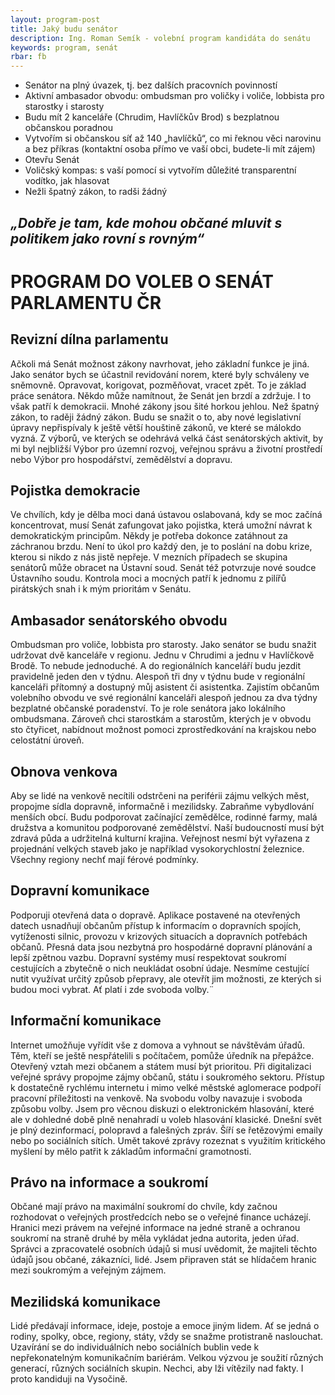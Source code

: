 ```yaml
---
layout: program-post
title: Jaký budu senátor
description: Ing. Roman Semík - volební program kandidáta do senátu
keywords: program, senát
rbar: fb
---
```


- Senátor na plný úvazek, tj. bez dalších pracovních povinností
- Aktivní ambasador obvodu: ombudsman pro voličky i voliče, lobbista pro starostky i starosty
- Budu mít 2 kanceláře (Chrudim, Havlíčkův Brod) s bezplatnou občanskou poradnou
- Vytvořím si občanskou síť až 140 „havlíčků“, co mi řeknou věci narovinu a bez příkras (kontaktní osoba přímo ve vaší obci, budete-li mít zájem)
- Otevřu Senát 
- Voličský kompas: s vaší pomocí si vytvořím důležité transparentní vodítko, jak hlasovat
- Nežli špatný zákon, to radši žádný

## *„Dobře je tam, kde mohou občané mluvit s politikem jako rovní s rovným“*

# PROGRAM DO VOLEB O SENÁT PARLAMENTU ČR

## Revizní dílna parlamentu

Ačkoli má Senát možnost zákony navrhovat, jeho základní funkce je jiná. Jako senátor bych se účastnil revidování norem, které byly schváleny ve sněmovně. Opravovat, korigovat, pozměňovat, vracet zpět. To je základ práce senátora. Někdo může namítnout, že Senát jen brzdí a zdržuje. I to však patří k demokracii. Mnohé zákony jsou šité horkou jehlou. Než špatný zákon, to raději žádný zákon. Budu se snažit o to, aby nové legislativní úpravy nepřispívaly k ještě větší houštině zákonů, ve které se málokdo vyzná. Z výborů, ve kterých se odehrává velká část senátorských aktivit, by mi byl nejbližší Výbor pro územní rozvoj, veřejnou správu a životní prostředí nebo Výbor pro hospodářství, zemědělství a dopravu.

## Pojistka demokracie

Ve chvílích, kdy je dělba moci daná ústavou oslabovaná, kdy se moc začíná koncentrovat, musí Senát zafungovat jako pojistka, která umožní návrat k demokratickým principům. Někdy je potřeba dokonce zatáhnout za záchranou brzdu. Není to úkol pro každý den, je to poslání na dobu krize, kterou si nikdo z nás jistě nepřeje. V mezních případech se skupina senátorů může obracet na Ústavní soud. Senát též potvrzuje nové soudce Ústavního soudu. Kontrola moci a mocných patří k jednomu z pilířů pirátských snah i k mým prioritám v Senátu.

## Ambasador senátorského obvodu

Ombudsman pro voliče, lobbista pro starosty. Jako senátor se budu snažit udržovat dvě kanceláře v regionu. Jednu v Chrudimi a jednu v Havlíčkově Brodě. To nebude jednoduché. A do regionálních kanceláří budu jezdit pravidelně jeden den v týdnu. Alespoň tři dny v týdnu bude v regionální kanceláři přítomný a dostupný můj asistent či asistentka. Zajistím občanům volebního obvodu ve své regionální kanceláři alespoň jednou za dva týdny bezplatné občanské poradenství. To je role senátora jako lokálního ombudsmana. Zároveň chci starostkám a starostům, kterých je v obvodu sto čtyřicet, nabídnout možnost pomoci zprostředkování na krajskou nebo celostátní úroveň.

## Obnova venkova

Aby se lidé na venkově necítili odstrčeni na periférii zájmu velkých měst, propojme sídla dopravně, informačně i mezilidsky. Zabraňme vybydlování menších obcí. Budu podporovat začínající zemědělce, rodinné farmy, malá družstva a komunitou podporované zemědělství. Naší budoucností musí být zdravá půda a udržitelná kulturní krajina. Veřejnost nesmí být vyřazena z projednání velkých staveb jako je například vysokorychlostní železnice. Všechny regiony nechť mají férové podmínky.

## Dopravní komunikace

Podporuji otevřená data o dopravě. Aplikace postavené na otevřených datech usnadňují občanům přístup k informacím o dopravních spojích, vytíženosti silnic, provozu v krizových situacích a dopravních potřebách občanů. Přesná data jsou nezbytná pro hospodárné dopravní plánování a lepší zpětnou vazbu. Dopravní systémy musí respektovat soukromí cestujících a zbytečně o nich neukládat osobní údaje. Nesmíme cestující nutit využívat určitý způsob přepravy, ale otevřít jim možnosti, ze kterých si budou moci vybrat. Ať platí i zde svoboda volby.¨

## Informační komunikace

Internet umožňuje vyřídit vše z domova a vyhnout se návštěvám úřadů.  Těm, kteří se ještě nespřátelili s počítačem, pomůže úředník na přepážce. Otevřený vztah mezi občanem a státem musí být prioritou. Při digitalizaci veřejné správy propojme zájmy občanů, státu i soukromého sektoru. Přístup k dostatečně rychlému internetu i mimo velké městské aglomerace podpoří pracovní příležitosti na venkově. Na svobodu volby navazuje i svoboda způsobu volby. Jsem pro věcnou diskuzi o elektronickém hlasování, které ale v dohledné době plně nenahradí u voleb hlasování klasické. Dnešní svět je plný dezinformací, polopravd a falešných zpráv. Šíří se řetězovými emaily nebo po sociálních sítích. Umět takové zprávy rozeznat s využitím kritického myšlení by mělo patřit k základům informační gramotnosti.

## Právo na informace a soukromí

Občané mají právo na maximální soukromí do chvíle, kdy začnou rozhodovat o veřejných prostředcích nebo se o veřejné finance ucházejí. Hranici mezi právem na veřejné informace na jedné straně a ochranou soukromí na straně druhé by měla vykládat jedna autorita, jeden úřad. Správci a zpracovatelé osobních údajů si musí uvědomit, že majiteli těchto údajů jsou občané, zákazníci, lidé. Jsem připraven stát se hlídačem hranic mezi soukromým a veřejným zájmem.

## Mezilidská komunikace

Lidé předávají informace, ideje, postoje a emoce jiným lidem. Ať se jedná o rodiny, spolky, obce, regiony, státy, vždy se snažme protistraně naslouchat. Uzavírání se do individuálních nebo sociálních bublin vede k nepřekonatelným komunikačním bariérám. Velkou výzvou je soužití různých generací, různých sociálních skupin. Nechci, aby lži vítězily nad fakty. I proto kandiduji na Vysočině.





